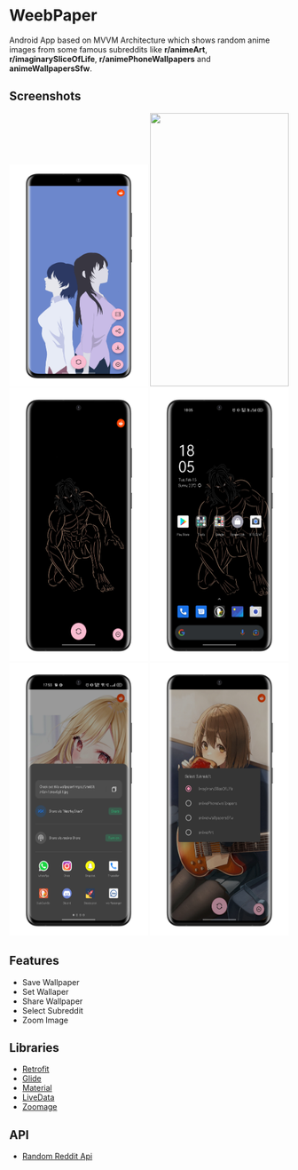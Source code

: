 # WeebPaper
Android App based on MVVM Architecture which shows random anime images from some famous subreddits like **r/animeArt**, **r/imaginarySliceOfLife**, **r/animePhoneWallpapers** and **animeWallpapersSfw**.

## Screenshots

<div class="column">
  <img src="https://github.com/hamzaazizofficial/WeebPaper/blob/master/one.PNG?raw=true" width="250" height="400" />

  <img src="https://github.com/hamzaazizofficial/WeebPaper/blob/master/two.PNG?raw=true" width="250" height="492" />
  
  <img src="https://github.com/hamzaazizofficial/WeebPaper/blob/master/three.PNG?raw=true" width="250" height="492"/>
  
  <img src="https://github.com/hamzaazizofficial/WeebPaper/blob/master/four.PNG?raw=true" width="250" height="492"/>
  
  <img src="https://github.com/hamzaazizofficial/WeebPaper/blob/master/five.PNG?raw=true" width="250" height="492"/>
  
  <img src="https://github.com/hamzaazizofficial/WeebPaper/blob/master/six.PNG?raw=true" width="250" height="492"/>
</div>

## Features
- Save Wallpaper
- Set Wallaper
- Share Wallpaper
- Select Subreddit 
- Zoom Image

## Libraries

- [Retrofit](https://developer.android.com/training/volley)
- [Glide](https://github.com/bumptech/glide)
- [Material](https://material.io/develop/android)
- [LiveData](https://developer.android.com/topic/libraries/architecture/livedata)
- [Zoomage](https://github.com/jsibbold/zoomage)

## API
- [Random Reddit Api](https://meme-api.herokuapp.com/gimme)
